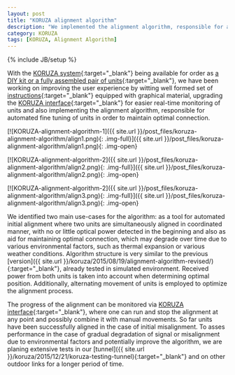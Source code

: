 ```yaml
---
layout: post
title: "KORUZA alignment algorithm"
description: "We implemented the alignment algorithm, responsible for automated fine tuning of units in order to maintain optimal connection."
category: KORUZA
tags: [KORUZA, Alignment Algorithm]
---
```

{% include JB/setup %}



With the [KORUZA system](http://koruza.net/){:target="_blank"} being available for order as [a DIY kit or a fully assembled pair of units](http://fabrikor.eu/Koruza){:target="_blank"}, we have been working on improving the user experience by witting well formed set of [instructions](http://instructions.koruza.net/){:target="_blank"} equipped with graphical material, upgrading the [KORUZA interface](https://github.com/IRNAS/koruza-pi){:target="_blank"} for easier real-time monitoring of units and also implementing the alignment algorithm, responsible for automated fine tuning of units in order to maintain optimal connection.

[![KORUZA-alignment-algorithm-1]({{ site.url }}/post_files/koruza-alignment-algorithm/align1.png){: .img-full}]({{ site.url }}/post_files/koruza-alignment-algorithm/align1.png){: .img-open}

[![KORUZA-alignment-algorithm-2]({{ site.url }}/post_files/koruza-alignment-algorithm/align2.png){: .img-full}]({{ site.url }}/post_files/koruza-alignment-algorithm/align2.png){: .img-open}

[![KORUZA-alignment-algorithm-2]({{ site.url }}/post_files/koruza-alignment-algorithm/align3.png){: .img-full}]({{ site.url }}/post_files/koruza-alignment-algorithm/align3.png){: .img-open}

We identified two main use-cases for the algorithm: as a tool for automated initial alignment where two units are simultaneously aligned in coordinated manner, with no or little optical power detected in the beginning and also as aid for maintaining optimal connection, which may degrade over time due to various environmental factors, such as thermal expansion or various weather conditions. Algorithm structure is very similar to the previous [version]({{ site.url }}/koruza/2015/08/19/alignment-algorithm-revised/){:target="_blank"}, already tested in simulated environment. Received power from both units is taken into account when determining optimal position. Additionally, alternating movement of units is employed to optimize the alignment process.


The progress of the alignment can be monitored via [KORUZA interface](https://github.com/IRNAS/koruza-pi){:target="_blank"}, where one can run and stop the alignment at any point and possibly combine it with manual movements. So far units have been successfully aligned in the case of initial misalignment. To asses performance in the case of gradual degradation of signal or misalignment due to environmental factors and potentially improve the algorithm, we are planing extensive tests in our [tunnel]({{ site.url }}/koruza/2015/12/21/koruza-testing-tunnel){:target="_blank"} and on other outdoor links for a longer period of time. 


